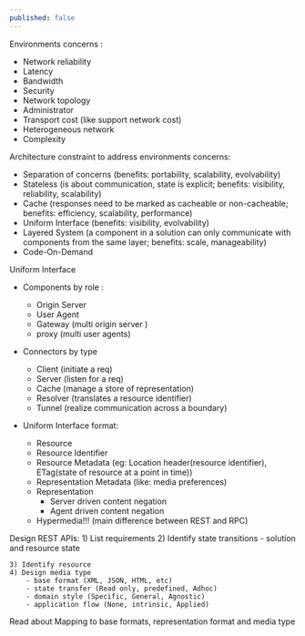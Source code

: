 ```yaml
---
published: false
---
```

Environments concerns : 
- Network reliability 
- Latency 
- Bandwidth
- Security
- Network topology 
- Administrator 
- Transport cost (like support network cost)
- Heterogeneous network 
- Complexity 

Architecture constraint to address environments concerns: 
- Separation of concerns (benefits: portability, scalability, evolvability)
- Stateless (is about communication, state is explicit; benefits: visibility, reliability, scalability)
- Cache (responses need to be marked as cacheable or non-cacheable; benefits: efficiency, scalability, performance)
- Uniform Interface (benefits: visibility, evolvability)
- Layered System (a component in a solution can only communicate with components from the same layer; benefits: scale, manageability)
- Code-On-Demand 


Uniform Interface

- Components by role :
	- Origin Server
	- User Agent
	- Gateway (multi origin server )
	- proxy (multi user agents)
- Connectors by type
	- Client (initiate a req)
	- Server (listen for a req)
	- Cache (manage a store of representation)
	- Resolver (translates a resource identifier)
	- Tunnel (realize communication across a boundary)

- Uniform Interface format: 
	- Resource
	- Resource Identifier
	- Resource Metadata (eg: Location header(resource identifier), ETag(state of resource at a point in time))
	- Representation Metadata (like: media preferences)
	- Representation
		- Server driven content negation
		- Agent driven  content negation
	- Hypermedia!!! (main difference between REST and RPC)


Design REST APIs:
	1) List requirements
	2) Identify state transitions
		- solution and resource state
		
	3) Identify resource
	4) Design media type
		- base format (XML, JSON, HTML, etc)
		- state transfer (Read only, predefined, Adhoc)
		- domain style (Specific, General, Agnostic)
		- application flow (None, intrinsic, Applied)

Read about Mapping to base formats, representation format and media type


		
